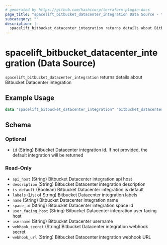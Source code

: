 ```yaml
---
# generated by https://github.com/hashicorp/terraform-plugin-docs
page_title: "spacelift_bitbucket_datacenter_integration Data Source - terraform-provider-spacelift"
subcategory: ""
description: |-
  spacelift_bitbucket_datacenter_integration returns details about Bitbucket Datacenter integration
---
```


# spacelift_bitbucket_datacenter_integration (Data Source)

`spacelift_bitbucket_datacenter_integration` returns details about Bitbucket Datacenter integration

## Example Usage

```terraform
data "spacelift_bitbucket_datacenter_integration" "bitbucket_datacenter_integration" {}
```

<!-- schema generated by tfplugindocs -->
## Schema

### Optional

- `id` (String) Bitbucket Datacenter integration id. If not provided, the default integration will be returned

### Read-Only

- `api_host` (String) Bitbucket Datacenter integration api host
- `description` (String) Bitbucket Datacenter integration description
- `is_default` (Boolean) Bitbucket Datacenter integration is default
- `labels` (List of String) Bitbucket Datacenter integration labels
- `name` (String) Bitbucket Datacenter integration name
- `space_id` (String) Bitbucket Datacenter integration space id
- `user_facing_host` (String) Bitbucket Datacenter integration user facing host
- `username` (String) Bitbucket Datacenter username
- `webhook_secret` (String) Bitbucket Datacenter integration webhook secret
- `webhook_url` (String) Bitbucket Datacenter integration webhook URL
